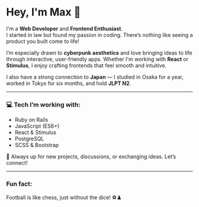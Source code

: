 # Hey, I'm Max 👋  

I'm a **Web Developer** and **Frontend Enthusiast**.  
I started in law but found my passion in coding. There’s nothing like seeing a product you built come to life!  

I’m especially drawn to **cyberpunk aesthetics** and love bringing ideas to life through interactive, user-friendly apps. Whether I'm working with **React** or **Stimulus**, I enjoy crafting frontends that feel smooth and intuitive.

I also have a strong connection to **Japan** — I studied in Osaka for a year, worked in Tokyo for six months, and hold **JLPT N2**.

---

### 💻 Tech I’m working with:
- Ruby on Rails
- JavaScript (ES6+)
- React & Stimulus
- PostgreSQL
- SCSS & Bootstrap

🚀 Always up for new projects, discussions, or exchanging ideas. Let’s connect!

---

### Fun fact:
Football is like chess, just without the dice! ⚽♟️

